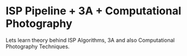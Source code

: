 # ISP Pipeline + 3A + Computational Photography

Lets learn theory behind ISP Algorithms, 3A and also Computational Photography Techniques.
